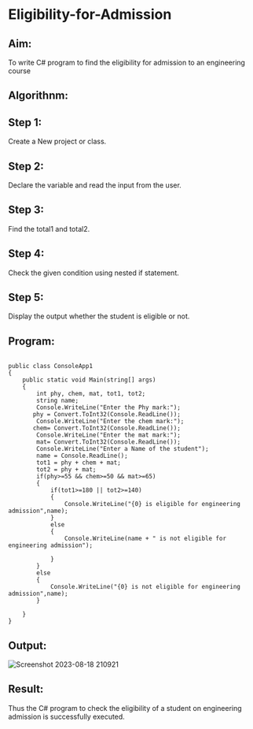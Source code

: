 # Eligibility-for-Admission

## Aim:
To write C# program to find the eligibility for admission to an engineering course

## Algorithnm:
## Step 1:
Create a New project or class.

## Step 2:
Declare the variable and read the input from the user.

## Step 3:
Find the total1 and total2.

## Step 4:
Check the given condition using nested if statement.

## Step 5:
Display the output whether the student is eligible or not.

## Program:
```using System;

public class ConsoleApp1
{
    public static void Main(string[] args)
    {
        int phy, chem, mat, tot1, tot2;
        string name;
        Console.WriteLine("Enter the Phy mark:");
       phy = Convert.ToInt32(Console.ReadLine());
        Console.WriteLine("Enter the chem mark:");
       chem= Convert.ToInt32(Console.ReadLine());
        Console.WriteLine("Enter the mat mark:");
        mat= Convert.ToInt32(Console.ReadLine());
        Console.WriteLine("Enter a Name of the student");
        name = Console.ReadLine();
        tot1 = phy + chem + mat;
        tot2 = phy + mat;
        if(phy>=55 && chem>=50 && mat>=65)
        {
            if(tot1>=180 || tot2>=140)
            {
                Console.WriteLine("{0} is eligible for engineering admission",name);
            }
            else
            {
                Console.WriteLine(name + " is not eligible for engineering admission");

            }
        }
        else
        {
            Console.WriteLine("{0} is not eligible for engineering admission",name);
        }

    }
}
```
## Output:

![Screenshot 2023-08-18 210921](https://github.com/Dharshan011/Eligibility-for-Admission/assets/113497491/c07462ae-fc5c-4c84-95b8-f3191d8aa509)


## Result:
Thus the C# program to check the eligibility of a student on engineering admission is successfully executed.
